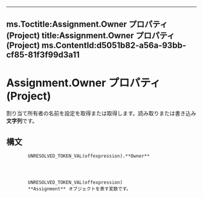 

---
ms.Toctitle:Assignment.Owner プロパティ (Project)
title:Assignment.Owner プロパティ (Project)
ms.ContentId:d5051b82-a56a-93bb-cf85-81f3f99d3a11
---
# Assignment.Owner プロパティ (Project)




割り当て所有者の名前を設定を取得または取得します。読み取りまたは書き込み**文字列**です。

## 構文

            UNRESOLVED_TOKEN_VAL(offexpression).**Owner**




            UNRESOLVED_TOKEN_VAL(offexpression)
            **Assignment** オブジェクトを表す変数です。




